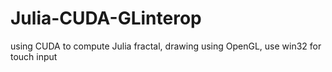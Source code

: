 # Julia-CUDA-GLinterop
using CUDA to compute Julia fractal, drawing using OpenGL, use win32 for touch input
